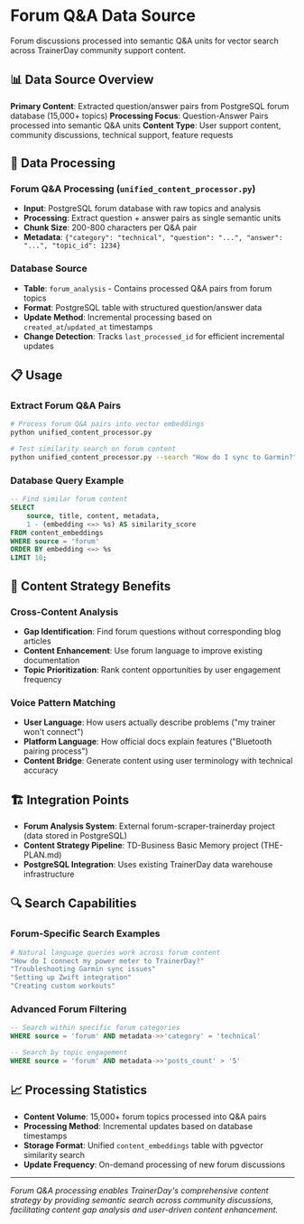 # Forum Q&A Data Source

Forum discussions processed into semantic Q&A units for vector search across TrainerDay community support content.

## 📊 Data Source Overview

**Primary Content**: Extracted question/answer pairs from PostgreSQL forum database (15,000+ topics)
**Processing Focus**: Question-Answer Pairs processed into semantic Q&A units
**Content Type**: User support content, community discussions, technical support, feature requests

## 🚀 Data Processing

### **Forum Q&A Processing** (`unified_content_processor.py`)
- **Input**: PostgreSQL forum database with raw topics and analysis
- **Processing**: Extract question + answer pairs as single semantic units
- **Chunk Size**: 200-800 characters per Q&A pair
- **Metadata**: `{"category": "technical", "question": "...", "answer": "...", "topic_id": 1234}`

### **Database Source**
- **Table**: `forum_analysis` - Contains processed Q&A pairs from forum topics
- **Format**: PostgreSQL table with structured question/answer data
- **Update Method**: Incremental processing based on `created_at`/`updated_at` timestamps
- **Change Detection**: Tracks `last_processed_id` for efficient incremental updates

## 📋 Usage

### **Extract Forum Q&A Pairs**
```bash
# Process forum Q&A pairs into vector embeddings
python unified_content_processor.py

# Test similarity search on forum content
python unified_content_processor.py --search "How do I sync to Garmin?" --source-filter forum
```

### **Database Query Example**
```sql
-- Find similar forum content
SELECT 
    source, title, content, metadata,
    1 - (embedding <=> %s) AS similarity_score
FROM content_embeddings
WHERE source = 'forum'
ORDER BY embedding <=> %s
LIMIT 10;
```

## 🎯 Content Strategy Benefits

### **Cross-Content Analysis**
- **Gap Identification**: Find forum questions without corresponding blog articles
- **Content Enhancement**: Use forum language to improve existing documentation
- **Topic Prioritization**: Rank content opportunities by user engagement frequency

### **Voice Pattern Matching**
- **User Language**: How users actually describe problems ("my trainer won't connect")
- **Platform Language**: How official docs explain features ("Bluetooth pairing process")
- **Content Bridge**: Generate content using user terminology with technical accuracy

## 🏗️ Integration Points

- **Forum Analysis System**: External forum-scraper-trainerday project (data stored in PostgreSQL)
- **Content Strategy Pipeline**: TD-Business Basic Memory project (THE-PLAN.md)
- **PostgreSQL Integration**: Uses existing TrainerDay data warehouse infrastructure

## 🔍 Search Capabilities

### **Forum-Specific Search Examples**
```bash
# Natural language queries work across forum content
"How do I connect my power meter to TrainerDay?"
"Troubleshooting Garmin sync issues"
"Setting up Zwift integration"
"Creating custom workouts"
```

### **Advanced Forum Filtering**
```sql
-- Search within specific forum categories
WHERE source = 'forum' AND metadata->>'category' = 'technical'

-- Search by topic engagement
WHERE source = 'forum' AND metadata->>'posts_count' > '5'
```

## 📈 Processing Statistics

- **Content Volume**: 15,000+ forum topics processed into Q&A pairs
- **Processing Method**: Incremental updates based on database timestamps
- **Storage Format**: Unified `content_embeddings` table with pgvector similarity search
- **Update Frequency**: On-demand processing of new forum discussions

---

*Forum Q&A processing enables TrainerDay's comprehensive content strategy by providing semantic search across community discussions, facilitating content gap analysis and user-driven content enhancement.*